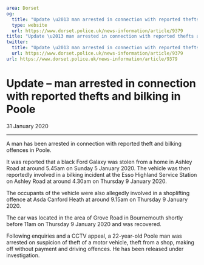```yaml
area: Dorset
og:
  title: "Update \u2013 man arrested in connection with reported thefts and bilking in Poole"
  type: website
  url: https://www.dorset.police.uk/news-information/article/9379
title: "Update \u2013 man arrested in connection with reported thefts and bilking in Poole |"
twitter:
  title: "Update \u2013 man arrested in connection with reported thefts and bilking in Poole"
  url: https://www.dorset.police.uk/news-information/article/9379
url: https://www.dorset.police.uk/news-information/article/9379
```

# Update – man arrested in connection with reported thefts and bilking in Poole

31 January 2020

* * *

A man has been arrested in connection with reported theft and bilking offences in Poole.

It was reported that a black Ford Galaxy was stolen from a home in Ashley Road at around 5.45am on Sunday 5 January 2020. The vehicle was then reportedly involved in a bilking incident at the Esso Highland Service Station on Ashley Road at around 4.30am on Thursday 9 January 2020.

The occupants of the vehicle were also allegedly involved in a shoplifting offence at Asda Canford Heath at around 9.15am on Thursday 9 January 2020.

The car was located in the area of Grove Road in Bournemouth shortly before 11am on Thursday 9 January 2020 and was recovered.

Following enquiries and a CCTV appeal, a 22-year-old Poole man was arrested on suspicion of theft of a motor vehicle, theft from a shop, making off without payment and driving offences. He has been released under investigation.
